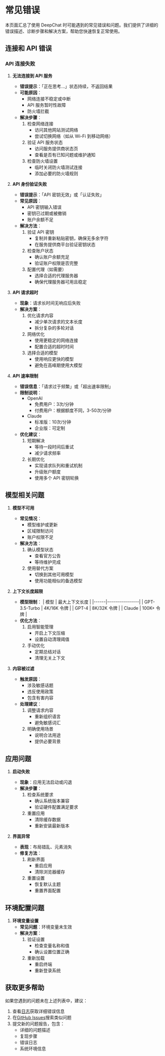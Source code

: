# 常见错误

本页面汇总了使用 DeepChat 时可能遇到的常见错误和问题。我们提供了详细的错误描述、诊断步骤和解决方案，帮助您快速恢复正常使用。

## 连接和 API 错误

### API 连接失败

1. **无法连接到 API 服务**
   - **错误提示**：「正在思考...」状态持续，不返回结果
   - **可能原因**：
     - 网络连接不稳定或中断
     - API 服务暂时性故障
     - 防火墙拦截
   - **解决步骤**：
     1. 检查网络连接
        - 访问其他网站测试网络
        - 尝试切换网络（如从 Wi-Fi 到移动网络）
     2. 验证 API 服务状态
        - 访问服务提供商状态页
        - 查看是否有已知问题或维护通知
     3. 检查防火墙设置
        - 临时关闭防火墙测试连接
        - 添加必要的防火墙规则

2. **API 身份验证失败**
   - **错误提示**：「API 密钥无效」或「认证失败」
   - **常见原因**：
     - API 密钥输入错误
     - 密钥已过期或被撤销
     - 账户余额不足
   - **解决方法**：
     1. 验证 API 密钥
        - 复制并重新粘贴密钥，确保无多余字符
        - 在服务提供商平台验证密钥状态
     2. 检查账户状态
        - 确认账户余额充足
        - 验证账户权限是否完整
     3. 配置代理（如需要）
        - 选择合适的代理服务器
        - 确保代理服务器可用且稳定

3. **API 请求超时**
   - **现象**：请求长时间无响应后失败
   - **解决方案**：
     1. 优化请求内容
        - 减少单次请求的文本长度
        - 拆分复杂的多轮对话
     2. 网络优化
        - 使用更稳定的网络连接
        - 配置合适的超时时间
     3. 选择合适的模型
        - 使用响应更快的模型
        - 避免在高峰期使用大模型

4. **API 速率限制**
   - **错误信息**：「请求过于频繁」或「超出速率限制」
   - **限制说明**：
     - OpenAI
       - 免费用户：3次/分钟
       - 付费用户：根据额度不同，3-50次/分钟
     - Claude
       - 标准版：10次/分钟
       - 企业版：可定制
   - **优化建议**：
     1. 短期解决
        - 等待一段时间后重试
        - 减少请求频率
     2. 长期优化
        - 实现请求队列和重试机制
        - 升级账户额度
        - 使用多个 API 密钥轮换

## 模型相关问题

1. **模型不可用**
   - **常见情况**：
     - 模型维护或更新
     - 区域限制访问
     - 账户权限不足
   - **解决方法**：
     1. 确认模型状态
        - 查看官方公告
        - 等待维护完成
     2. 使用替代方案
        - 切换到其他可用模型
        - 使用功能相似的备选模型

2. **上下文长度超限**
   - **模型限制**：
     | 模型 | 最大上下文长度 |
     |------|----------------|
     | GPT-3.5-Turbo | 4K/16K 令牌 |
     | GPT-4 | 8K/32K 令牌 |
     | Claude | 100K+ 令牌 |
   - **优化方法**：
     1. 启用智能管理
        - 开启上下文压缩
        - 设置自动清理阈值
     2. 手动优化
        - 定期总结对话
        - 清理无关上下文

3. **内容被过滤**
   - **触发原因**：
     - 涉及敏感话题
     - 违反使用政策
     - 包含有害内容
   - **处理建议**：
     1. 调整请求内容
        - 重新组织语言
        - 避免敏感词汇
     2. 明确使用场景
        - 说明合法用途
        - 提供必要背景

## 应用问题

1. **启动失败**
   - **现象**：应用无法启动或闪退
   - **解决步骤**：
     1. 检查系统要求
        - 确认系统版本兼容
        - 验证硬件配置满足要求
     2. 重置应用
        - 清除缓存数据
        - 重新安装最新版本

2. **界面异常**
   - **表现**：布局错乱、元素消失
   - **修复方法**：
     1. 刷新界面
        - 重启应用
        - 清除浏览器缓存
     2. 重置设置
        - 恢复默认主题
        - 重置界面配置

## 环境配置问题

1. **环境变量设置**
   - **常见问题**：环境变量未生效
   - **解决方案**：
     1. 验证设置
        - 检查变量名称和值
        - 确认设置位置正确
     2. 重新加载
        - 重启终端
        - 重新登录系统

## 获取更多帮助

如果您遇到的问题未在上述列表中，建议：

1. 查看[日志](./logs.md)获取详细错误信息
2. 在[GitHub Issues](https://github.com/thinkinai/deepchat/issues)搜索类似问题
3. 提交新的问题报告，包含：
   - 详细的问题描述
   - 复现步骤
   - 错误日志
   - 系统环境信息
